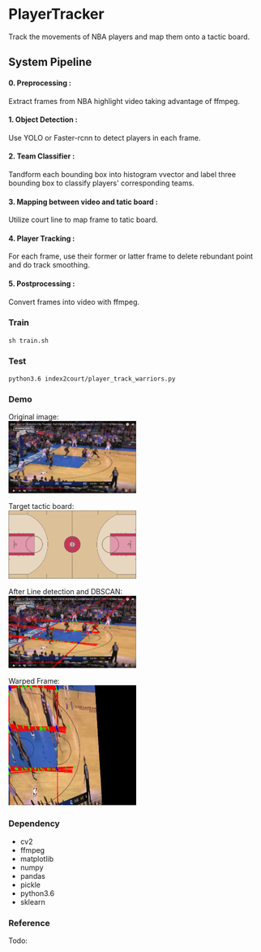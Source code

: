 # PlayerTracker

Track the movements of NBA players and map them onto a tactic board.  

## System Pipeline  

#### 0. Preprocessing : 
Extract frames from NBA highlight video taking advantage of ffmpeg.

#### 1. Object Detection : 
Use YOLO or Faster-rcnn to detect players in each frame.

#### 2. Team Classifier : 
Tandform each bounding box into histogram vvector and label three bounding box to classify players' corresponding teams.

#### 3. Mapping between video and tatic board : 
Utilize court line to map frame to tatic board.

#### 4. Player Tracking : 
For each frame, use their former or latter frame to delete rebundant point and do track smoothing.

#### 5. Postprocessing : 
Convert frames into video with ffmpeg.

### Train

```
sh train.sh
```

### Test

```
python3.6 index2court/player_track_warriors.py
```

### Demo

Original image:  
<img src="https://github.com/nickshao/PlayerTracker/blob/master/assets/t_original.jpg" width="50%" height="50%"/>  

Target tactic board:  
<img src="https://github.com/nickshao/PlayerTracker/blob/master/assets/court.jpg" width="50%" height="50%"/>  

After Line detection and DBSCAN:  
<img src="https://github.com/nickshao/PlayerTracker/blob/master/assets/t_houghlines.jpg" width="50%" height="50%"/>  

Warped Frame:  
<img src="https://github.com/nickshao/PlayerTracker/blob/master/assets/t_warped.jpg" width="50%" height="50%"/>  

### Dependency

- cv2
- ffmpeg
- matplotlib
- numpy
- pandas
- pickle
- python3.6
- sklearn

### Reference

Todo:













